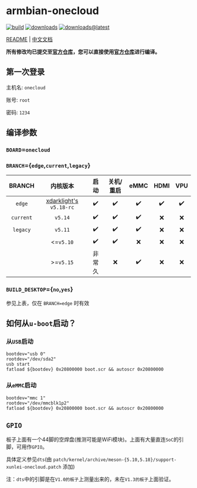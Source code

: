 # armbian-onecloud

[![build](https://img.shields.io/github/workflow/status/hzyitc/armbian-onecloud/CI)](https://github.com/hzyitc/armbian-onecloud/actions) [![downloads](https://img.shields.io/github/downloads/hzyitc/armbian-onecloud/total)](https://github.com/hzyitc/armbian-onecloud/releases) [![downloads@latest](https://img.shields.io/github/downloads/hzyitc/armbian-onecloud/latest/total)](https://github.com/hzyitc/armbian-onecloud/releases/latest)

[README](README.md) | [中文文档](README_zh.md)

**所有修改均已提交至[官方仓库](https://github.com/armbian/build)，您可以直接使用[官方仓库](https://github.com/armbian/build)进行编译。**

## 第一次登录

主机名: `onecloud`

账号:  `root`

密码: `1234`

## 编译参数

### `BOARD`=`onecloud`

### `BRANCH`={`edge`,`current`,`legacy`}

| BRANCH    | 内核版本                                                        | 启动  | 关机/重启 | eMMC | HDMI | VPU |
| :-:       | :-:                                                            | :-:   | :-:      | :-:  | :-:  | :-: |
| `edge`    | [xdarklight's](https://github.com/xdarklight/linux) `v5.18-rc` | ✔️    | ✔️      | ✔️  | ✔️   | ✔️  |
| `current` | `v5.14`                                                        | ✔️    | ✔️      | ✔️  | ❌   | ❌  |
| `legacy`  | `v5.11`                                                        | ✔️    | ✔️      | ✔️  | ❌   | ❌  |
|           | <=`v5.10`                                                      | ✔️    | ✔️      | ❌  | ❌   | ❌  |
|           | >=`v5.15`                                                      | 非常久 | ❌      | ✔️  | ❌   | ❌  |

### `BUILD_DESKTOP`={`no`,`yes`}
参见上表，仅在 `BRANCH=edge` 时有效

## 如何从`u-boot`启动？

### 从`USB`启动

```
bootdev="usb 0"
rootdev="/dev/sda2"
usb start
fatload ${bootdev} 0x20800000 boot.scr && autoscr 0x20800000
```

### 从`eMMC`启动

```
bootdev="mmc 1"
rootdev="/dev/mmcblk1p2"
fatload ${bootdev} 0x20800000 boot.scr && autoscr 0x20800000
```

## `GPIO`

板子上面有一个44脚的空焊盘(推测可能是WiFi模块)。上面有大量直连`SoC`的引脚，可用作`GPIO`。

具体定义参见`dts`(由 `patch/kernel/archive/meson-{5.10,5.18}/support-xunlei-onecloud.patch` 添加)

注：`dts`中的引脚是在`V1.0的板子`上测量出来的，未在`V1.3的板子`上面验证。
